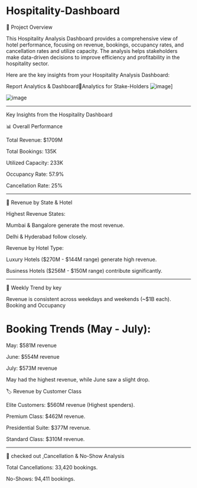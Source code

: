 # Hospitality-Dashboard

📌 Project Overview

This Hospitality Analysis Dashboard provides a comprehensive view of hotel performance, focusing on revenue, bookings, occupancy rates, and cancellation rates and utilize capacity. The analysis helps stakeholders make data-driven decisions to improve efficiency and profitability in the hospitality sector.

Here are the key insights from your Hospitality Analysis Dashboard:


Report Analytics & DashboardAnalytics for Stake-Holders ![image](https://github.com/user-attachments/assets/2e19b860-c852-4b12-89af-757edb4c8e73)]


![image](https://github.com/user-attachments/assets/ba345751-f9c7-4f48-8805-100febebb921)


---

Key Insights from the Hospitality Dashboard

📊 Overall Performance

Total Revenue: $1709M

Total Bookings: 135K

Utilized Capacity: 233K

Occupancy Rate: 57.9%

Cancellation Rate: 25%


---

🏨 Revenue by State & Hotel

Highest Revenue States:

Mumbai & Bangalore generate the most revenue.

Delhi & Hyderabad follow closely.

Revenue by Hotel Type:

Luxury Hotels ($270M - $144M range) generate high revenue.

Business Hotels ($256M - $150M range) contribute significantly.



---

📅 Weekly Trend by key

Revenue is consistent across weekdays and weekends (~$1B each).
Booking and Occupancy 

# Booking Trends (May - July):

May: $581M revenue

June: $554M revenue

July: $573M revenue

May had the highest revenue, while June saw a slight drop.
 

🏷️ Revenue by Customer Class

Elite Customers: $560M revenue (Highest spenders).

Premium Class: $462M revenue.

Presidential Suite: $377M revenue.

Standard Class: $310M revenue.


---

🚀 checked out ,Cancellation & No-Show Analysis

Total Cancellations: 33,420 bookings.

No-Shows: 94,411 bookings.
